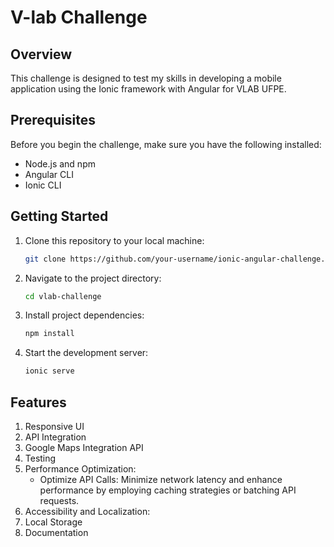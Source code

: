 # V-lab Challenge

## Overview

This challenge is designed to test my skills in developing a mobile application using the Ionic framework with Angular for VLAB UFPE.

## Prerequisites

Before you begin the challenge, make sure you have the following installed:

- Node.js and npm
- Angular CLI
- Ionic CLI

## Getting Started
1. Clone this repository to your local machine:

   ```bash
   git clone https://github.com/your-username/ionic-angular-challenge.git
   ```

2. Navigate to the project directory:

   ```bash
   cd vlab-challenge
   ```

3. Install project dependencies:
   ```bash
   npm install
   ```
4. Start the development server:
   ```bash
   ionic serve
   ```

## Features
1. Responsive UI
2. API Integration
3. Google Maps Integration API
4. Testing
5. Performance Optimization:
   - Optimize API Calls: Minimize network latency and enhance performance by employing caching strategies or batching API requests.
6. Accessibility and Localization:
7. Local Storage
8. Documentation
